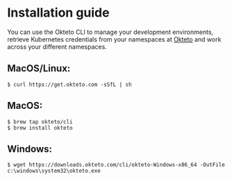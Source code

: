 # Installation guide

You can use the Okteto CLI to manage your development environments, retrieve Kubernetes credentials from your namespaces at [Okteto](https://cloud.okteto.com) and work across your different namespaces.

## MacOS/Linux:
```console
$ curl https://get.okteto.com -sSfL | sh
```

## MacOS:
```console
$ brew tap okteto/cli
$ brew install okteto
```

## Windows:
```console
$ wget https://downloads.okteto.com/cli/okteto-Windows-x86_64 -OutFile c:\windows\system32\okteto.exe
```
